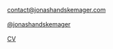 ---
---
<p><a href="mailto:contact@jonashandskemager.com">contact@jonashandskemager.com</a><br><br><a href="https://www.instagram.com/jonashandskemager/">@jonashandskemager</a><br><br><a href="#cv">CV</a></p>